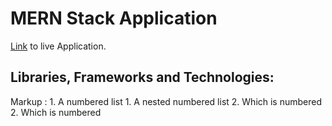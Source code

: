 # MERN Stack Application
[Link](https://moments1.netlify.app/) to live Application.

## Libraries, Frameworks and Technologies:
 Markup : 1. A numbered list
              1. A nested numbered list
              2. Which is numbered
          2. Which is numbered
